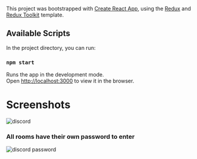 This project was bootstrapped with [Create React App](https://github.com/facebook/create-react-app), using the [Redux](https://redux.js.org/) and [Redux Toolkit](https://redux-toolkit.js.org/) template.

## Available Scripts

In the project directory, you can run:

### `npm start`

Runs the app in the development mode.<br />
Open [http://localhost:3000](http://localhost:3000) to view it in the browser.


# Screenshots
![discord](https://user-images.githubusercontent.com/54939371/96087609-c32f0080-0ee1-11eb-976a-f9b11a9cdfdd.jpg)
### All rooms have their own password to enter
![discord password](https://user-images.githubusercontent.com/54939371/96088035-73046e00-0ee2-11eb-9bee-90378e4fbde3.jpg)

